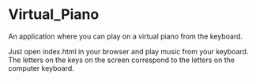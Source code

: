 # Virtual_Piano
An application where you can play on a virtual piano from the keyboard.

Just open index.html in your browser and play music from your keyboard. The letters on the keys on the screen correspond to the letters on the computer keyboard.
